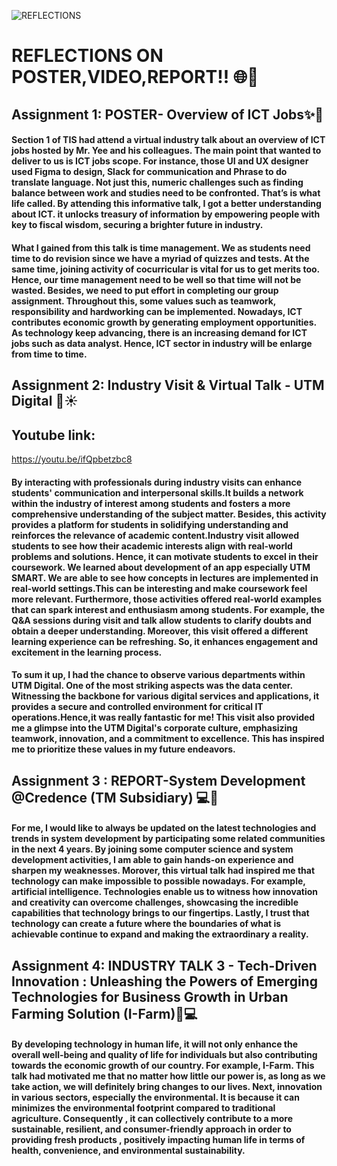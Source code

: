 
![REFLECTIONS](https://github.com/Mlrn206/ASSIGNMENT-/assets/147963500/beaecda9-f42f-4364-804a-5bbf56991626)

# REFLECTIONS ON POSTER,VIDEO,REPORT!! 🌐💼

## Assignment 1: POSTER- Overview of ICT Jobs✨💾

#### Section 1 of TIS had attend a virtual industry talk about an overview of ICT jobs hosted by Mr. Yee and his colleagues. The main point that wanted to deliver to us is ICT jobs scope. For instance, those UI and UX designer used Figma to design, Slack for communication and Phrase to do translate language. Not just this, numeric challenges such as finding balance between work and studies need to be confronted. That’s is what life called. By attending this informative talk, I got a better understanding about ICT. it unlocks treasury of information by empowering people with key to fiscal wisdom, securing a brighter future in industry.

#### What I gained from this talk is time management. We as students need time to do revision since we have a myriad of quizzes and tests. At the same time, joining activity of cocurricular is vital for us to get merits too. Hence, our time management need to be well so that time will not be wasted. Besides, we need to put effort in completing our group assignment. Throughout this, some values such as teamwork, responsibility and hardworking can be implemented.  Nowadays, ICT contributes economic growth by generating employment opportunities. As technology keep advancing, there is an increasing demand for ICT jobs such as data analyst. Hence, ICT sector in industry will be enlarge from time to time.

## Assignment 2: Industry Visit & Virtual Talk - UTM Digital 🏢☀️
## Youtube link: 
https://youtu.be/ifQpbetzbc8


#### By interacting with professionals during industry visits can enhance students' communication and interpersonal skills.It builds a network within the industry of interest among students and fosters a more comprehensive understanding of the subject matter. Besides, this activity provides a platform for students in solidifying understanding and reinforces the relevance of academic content.Industry visit allowed students to see how their academic interests align with real-world problems and solutions. Hence, it can motivate students to excel in their coursework. We learned about development of an app especially UTM SMART.  We are able to see how concepts in lectures are implemented in real-world settings.This  can be interesting and make coursework feel more relevant. Furthermore,  those activities offered real-world examples that can spark interest and enthusiasm among students. For example, the Q&A sessions during visit and talk allow students to clarify doubts and obtain a deeper understanding. Moreover,  this visit offered  a different learning experience can be refreshing. So,  it enhances engagement and excitement in the learning process.
#### To sum it up, I had the chance to observe various departments within UTM Digital. One of the most striking aspects was the data center. Witnessing the backbone for various digital services and applications, it provides a secure and controlled environment for critical IT operations.Hence,it was really fantastic for me! This visit also provided me a glimpse into the UTM Digital's corporate culture, emphasizing teamwork, innovation, and a commitment to excellence. This has inspired me to prioritize these values in my future endeavors.

## Assignment 3 : REPORT-System Development @Credence (TM Subsidiary) 💻📓

####  For me, I would like to always be updated on the latest technologies and trends in system development by participating some related communities in the next 4 years. By joining some computer science and system development activities, I am able to gain hands-on experience and sharpen my weaknesses. Morover, this virtual talk had inspired me that technology can make impossible to possible nowadays. For example, artificial intelligence. Technologies enable us to witness how innovation and creativity can overcome challenges, showcasing the incredible capabilities that technology brings to our fingertips. Lastly, I trust that technology can create a future where the boundaries of what is achievable continue to expand and making the extraordinary a reality.

## Assignment 4: INDUSTRY TALK 3 - Tech-Driven Innovation : Unleashing the Powers of Emerging Technologies for Business Growth in Urban Farming Solution (I-Farm)🍏💻

#### By developing technology in human life, it will not only enhance the overall well-being and quality of life for individuals but also contributing towards the economic growth of our country. For example, I-Farm. This talk had motivated me that no matter how little our power is, as long as we take action, we will definitely bring changes to our lives. Next, innovation in various sectors, especially the environmental. It is because it can minimizes the environmental footprint compared to traditional agriculture. Consequently , it can collectively contribute to a more sustainable, resilient, and consumer-friendly approach in order to providing fresh products , positively impacting human life in terms of health, convenience, and environmental sustainability.
